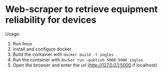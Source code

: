 # Web-scraper to retrieve equipment reliability for devices
Usage:
1) Run linux
2) Install and configure docker
3) Build the container with `docker build -t ingles .`
4) Run the container with `docker run —publish 5000:5000 ingles`
5) Open the browser and enter the url (http://127.0.0.1:5000 if localhost)
